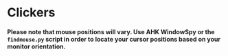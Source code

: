 # Clickers


#### Please note that mouse positions will vary. Use AHK WindowSpy or the `findmouse.py` script in order to locate your cursor positions based on your monitor orientation.
